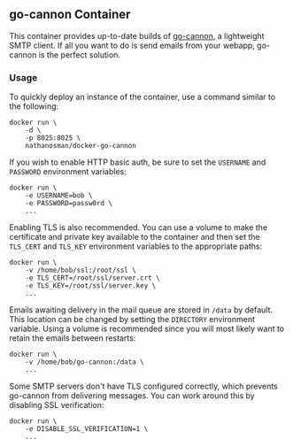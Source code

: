 ## go-cannon Container

This container provides up-to-date builds of [go-cannon](https://github.com/nathan-osman/go-cannon), a lightweight SMTP client. If all you want to do is send emails from your webapp, go-cannon is the perfect solution.

### Usage

To quickly deploy an instance of the container, use a command similar to the following:

    docker run \
        -d \
        -p 8025:8025 \
        nathanosman/docker-go-cannon

If you wish to enable HTTP basic auth, be sure to set the `USERNAME` and `PASSWORD` environment variables:

    docker run \
        -e USERNAME=bob \
        -e PASSWORD=passw0rd \
        ...

Enabling TLS is also recommended. You can use a volume to make the certificate and private key available to the container and then set the `TLS_CERT` and `TLS_KEY` environment variables to the appropriate paths:

    docker run \
        -v /home/bob/ssl:/root/ssl \
        -e TLS_CERT=/root/ssl/server.crt \
        -e TLS_KEY=/root/ssl/server.key \
        ...

Emails awaiting delivery in the mail queue are stored in `/data` by default. This location can be changed by setting the `DIRECTORY` environment variable. Using a volume is recommended since you will most likely want to retain the emails between restarts:

    docker run \
        -v /home/bob/go-cannon:/data \
        ...

Some SMTP servers don't have TLS configured correctly, which prevents go-cannon from delivering messages. You can work around this by disabling SSL verification:

    docker run \
        -e DISABLE_SSL_VERIFICATION=1 \
        ...
